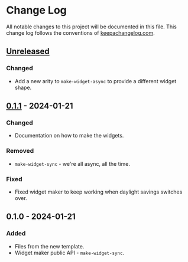 # Change Log
All notable changes to this project will be documented in this file. This change log follows the conventions of [keepachangelog.com](http://keepachangelog.com/).

## [Unreleased]
### Changed
- Add a new arity to `make-widget-async` to provide a different widget shape.

## [0.1.1] - 2024-01-21
### Changed
- Documentation on how to make the widgets.

### Removed
- `make-widget-sync` - we're all async, all the time.

### Fixed
- Fixed widget maker to keep working when daylight savings switches over.

## 0.1.0 - 2024-01-21
### Added
- Files from the new template.
- Widget maker public API - `make-widget-sync`.

[Unreleased]: https://sourcehost.site/your-name/brick-one/compare/0.1.1...HEAD
[0.1.1]: https://sourcehost.site/your-name/brick-one/compare/0.1.0...0.1.1
